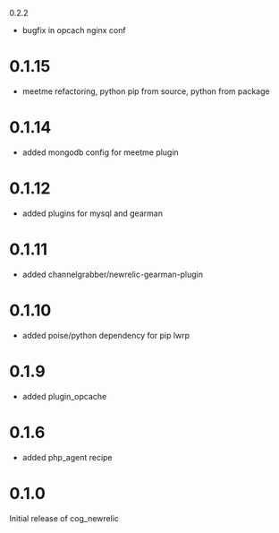 0.2.2

- bugfix in opcach nginx conf

0.1.15
======

- meetme refactoring, python pip from source, python from package

0.1.14
======

- added mongodb config for meetme plugin

0.1.12
======

-	added plugins for mysql and gearman

0.1.11
======

-	added channelgrabber/newrelic-gearman-plugin

0.1.10
======

-	added poise/python dependency for pip lwrp

0.1.9
=====

-	added plugin_opcache

0.1.6
=====

-	added php_agent recipe

0.1.0
=====

Initial release of cog_newrelic
